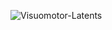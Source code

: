 ![Visuomotor-Latents](https://github.com/user-attachments/assets/0c3e15b8-4b3d-4c8e-b0cd-7d8dd4bdf76e)
